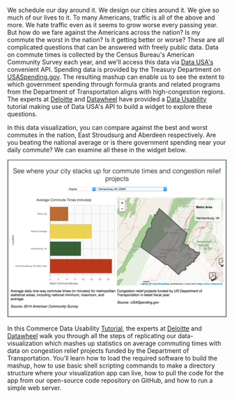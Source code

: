 We schedule our day around it. We design our cities around it. We give so much of our lives to it. To many Americans, traffic is all of the above and more. We hate traffic even as it seems to grow worse every passing year. But how do we fare against the Americans across the nation? Is my commute the worst in the nation? Is it getting better or worse? These are all complicated questions that can be answered with freely public data. Data on commute times is collected by the Census Bureau's American Community Survey each year, and we'll access this data via [Data USA's](https://datausa.io/) convenient API. Spending data is provided by the Treasury Department on [USASpending.gov](https://www.usaspending.gov/Pages/Default.aspx). The resulting mashup can enable us to see the extent to which government spending through formula grants and related programs from the Department of Transportation aligns with high-congestion regions. The experts at [Deloitte](http://www2.deloitte.com/global/en.html) and [Datawheel](http://www.datawheel.us/) have provided a [Data Usability](https://www.commerce.gov/datausability/) tutorial making use of Data USA's API to build a widget to explore these questions.

In this data visualization, you can compare against the best and worst commutes in the nation, East Stroudsurg and Aberdeen respectively. Are you beating the national average or is there government spending near your daily commute? We can examine all these in the widget below.

![](img/blog_screenshot.png)

In this Commerce Data Usability [Tutorial](https://commercedataservice.github.io/tutorial-congestion/), the experts at [Deloitte](http://www2.deloitte.com/global/en.html) and [Datawheel](http://www.datawheel.us/) walk you through all the steps of replicating our data-visualization which mashes up statistics on average commuting times with data on congestion relief projects funded by the Department of Transportation. You'll learn how to load the required software to build the mashup, how to use basic shell scripting commands to make a directory structure where your visualization app can live, how to pull the code for the app from our open-source code repository on GitHub, and how to run a simple web server.